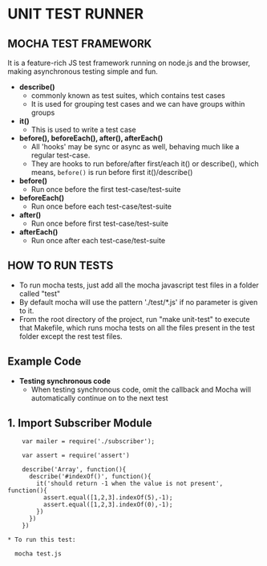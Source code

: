 **UNIT TEST RUNNER**
====================

MOCHA TEST FRAMEWORK
---------------------
  It is a feature-rich JS test framework running on node.js and the browser, making asynchronous testing simple and fun.

  + **describe()**
    * commonly known as test suites, which contains test cases
    * It is used for grouping test cases and we can have groups within groups
  + **it()**
    * This is used to write a test case
  + **before(), beforeEach(), after(), afterEach()** 
    * All 'hooks' may be sync or async as well, behaving much like a regular test-case.
    * They are hooks to run before/after first/each it() or describe(), which means, `before()` is run before first it()/describe()
  + **before()**
    * Run once before the first test-case/test-suite
  + **beforeEach()**
    * Run once before each test-case/test-suite
  + **after()**
    * Run once before first test-case/test-suite
  + **afterEach()**
    * Run once after each test-case/test-suite

HOW TO RUN TESTS
----------------
* To run mocha tests, just add all the mocha javascript test files in a folder called "test"
* By default mocha will use the pattern './test/*.js' if no parameter is given to it.
* From the root directory of the project, run "make unit-test" to execute that Makefile, which runs mocha tests on all the files present in the test folder except the rest test files.

Example Code
-------------
  + **Testing synchronous code**
    * When testing synchronous code, omit the callback and Mocha will automatically continue on to the next test
  ## 1. Import Subscriber Module

        var mailer = require('./subscriber');
     
        var assert = require('assert')
        
        describe('Array', function(){
          describe('#indexOf()', function(){
            it('should return -1 when the value is not present', function(){
              assert.equal([1,2,3].indexOf(5),-1);
              assert.equal([1,2,3].indexOf(0),-1);
            })
          })
        })

    * To run this test: 
    
      mocha test.js
